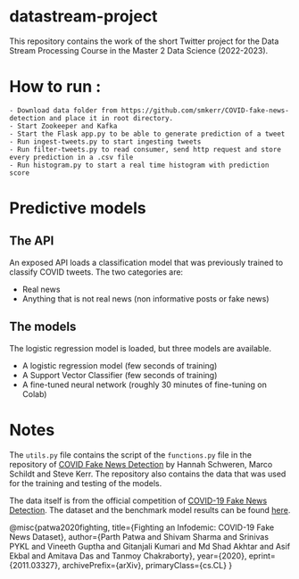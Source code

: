 # datastream-project

This repository contains the work of the short Twitter project for the Data Stream Processing Course in the Master 2 Data Science (2022-2023).

# How to run :

    - Download data folder from https://github.com/smkerr/COVID-fake-news-detection and place it in root directory.
    - Start Zookeeper and Kafka
    - Start the Flask app.py to be able to generate prediction of a tweet
    - Run ingest-tweets.py to start ingesting tweets
    - Run filter-tweets.py to read consumer, send http request and store every prediction in a .csv file
    - Run histogram.py to start a real time histogram with prediction score

# Predictive models

## The API

An exposed API loads a classification model that was previously trained to classify COVID tweets. The two categories are:
- Real news
- Anything that is not real news (non informative posts or fake news)


## The models
The logistic regression model is loaded, but three models are available.
- A logistic regression model (few seconds of training)
- A Support Vector Classifier (few seconds of training)
- A fine-tuned neural network (roughly 30 minutes of fine-tuning on Colab)

# Notes

The `utils.py` file contains the script of the `functions.py` file in the repository of [COVID Fake News Detection](https://github.com/smkerr/COVID-fake-news-detection) by Hannah Schweren, Marco Schildt and Steve Kerr. The repository also contains the data that was used for the training and testing of the models.

The data itself is from the official competition of [COVID-19 Fake News Detection](https://github.com/parthpatwa/covid19-fake-news-detection). The dataset and the benchmark model results can be found [here](https://arxiv.org/abs/2011.03327).

@misc{patwa2020fighting, title={Fighting an Infodemic: COVID-19 Fake News Dataset}, author={Parth Patwa and Shivam Sharma and Srinivas PYKL and Vineeth Guptha and Gitanjali Kumari and Md Shad Akhtar and Asif Ekbal and Amitava Das and Tanmoy Chakraborty}, year={2020}, eprint={2011.03327}, archivePrefix={arXiv}, primaryClass={cs.CL} }
